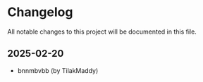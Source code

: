 # Changelog

All notable changes to this project will be documented in this file.

## 2025-02-20

* bnnmbvbb (by TilakMaddy)
